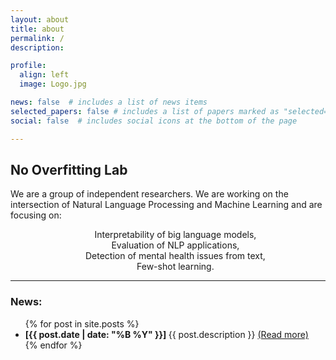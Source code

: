 ```yaml
---
layout: about
title: about
permalink: /
description:

profile:
  align: left
  image: Logo.jpg

news: false  # includes a list of news items
selected_papers: false # includes a list of papers marked as "selected={true}"
social: false  # includes social icons at the bottom of the page

---
```


## **No Overfitting Lab**

We are a group of independent researchers. We are working on the intersection of Natural Language Processing and Machine Learning and are focusing on:

<div style = "text-align: center">
<ul style="list-style-type:none">
  <li>Interpretability of big language models,</li>
  <li>Evaluation of NLP applications,</li>
  <li>Detection of mental health issues from text,</li>
  <li>Few-shot learning.</li>
</ul>
</div>

<hr>

<h3> News: </h3>

<div>
    <ul>
        {% for post in site.posts %}
            <li>
                <b>[{{ post.date | date: "%B %Y" }}] </b>{{ post.description }} <a href="{{ post.url | prepend: site.baseurl | prepend: site.url }}">(Read more)</a>
            </li>
        {% endfor %}
    </ul>
</div>
